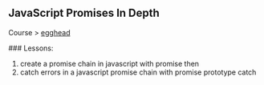 ## JavaScript Promises In Depth

Course > [egghead](https://egghead.io/courses/javascript-promises-in-depth)

### Lessons:

1.  create a promise chain in javascript with promise then
2.  catch errors in a javascript promise chain with promise prototype catch

